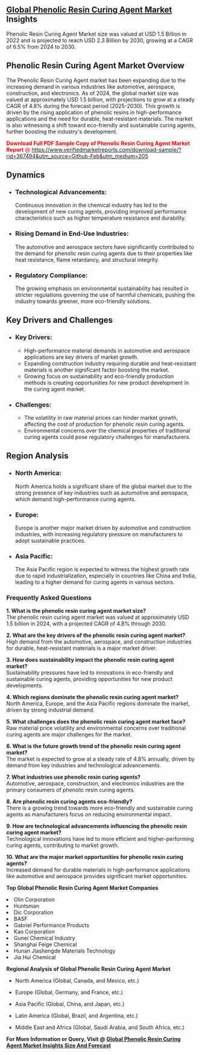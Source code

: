 <h2><a href="https://www.verifiedmarketreports.com/download-sample/?rid=367494&amp;utm_source=Github&amp;utm_medium=205" target="_blank">Global Phenolic Resin Curing Agent Market</a> Insights</h2><p>Phenolic Resin Curing Agent Market size was valued at USD 1.5 Billion in 2022 and is projected to reach USD 2.3 Billion by 2030, growing at a CAGR of 6.5% from 2024 to 2030.</p><p> <h2>Phenolic Resin Curing Agent Market Overview</h2> <p>The Phenolic Resin Curing Agent market has been expanding due to the increasing demand in various industries like automotive, aerospace, construction, and electronics. As of 2024, the global market size was valued at approximately USD 1.5 billion, with projections to grow at a steady CAGR of 4.8% during the forecast period (2025-2030). This growth is driven by the rising application of phenolic resins in high-performance applications and the need for durable, heat-resistant materials. The market is also witnessing a shift toward eco-friendly and sustainable curing agents, further boosting the industry's development.</p> <p><p><span class=""><span style="color: #ff0000;"><strong>Download Full PDF Sample Copy of Phenolic Resin Curing Agent Market Report</strong> @ </span><a href="https://www.verifiedmarketreports.com/download-sample/?rid=367494&amp;utm_source=Github-Feb&amp;utm_medium=205" target="_blank">https://www.verifiedmarketreports.com/download-sample/?rid=367494&amp;utm_source=Github-Feb&amp;utm_medium=205</a></span></p></p> <h2>Dynamics</h2> <ul> <li><h3>Technological Advancements:</h3> Continuous innovation in the chemical industry has led to the development of new curing agents, providing improved performance characteristics such as higher temperature resistance and durability.</li> <li><h3>Rising Demand in End-Use Industries:</h3> The automotive and aerospace sectors have significantly contributed to the demand for phenolic resin curing agents due to their properties like heat resistance, flame retardancy, and structural integrity.</li> <li><h3>Regulatory Compliance:</h3> The growing emphasis on environmental sustainability has resulted in stricter regulations governing the use of harmful chemicals, pushing the industry towards greener, more eco-friendly solutions.</li> </ul> <h2>Key Drivers and Challenges</h2> <ul> <li><h3>Key Drivers:</h3> <ul> <li>High-performance material demands in automotive and aerospace applications are key drivers of market growth.</li> <li>Expanding construction industry requiring durable and heat-resistant materials is another significant factor boosting the market.</li> <li>Growing focus on sustainability and eco-friendly production methods is creating opportunities for new product development in the curing agent market.</li> </ul> </li> <li><h3>Challenges:</h3> <ul> <li>The volatility in raw material prices can hinder market growth, affecting the cost of production for phenolic resin curing agents.</li> <li>Environmental concerns over the chemical properties of traditional curing agents could pose regulatory challenges for manufacturers.</li> </ul> </li> </ul> <h2>Region Analysis</h2> <ul> <li><h3>North America:</h3> North America holds a significant share of the global market due to the strong presence of key industries such as automotive and aerospace, which demand high-performance curing agents.</li> <li><h3>Europe:</h3> Europe is another major market driven by automotive and construction industries, with increasing regulatory pressure on manufacturers to adopt sustainable practices.</li> <li><h3>Asia Pacific:</h3> The Asia Pacific region is expected to witness the highest growth rate due to rapid industrialization, especially in countries like China and India, leading to a higher demand for curing agents in various sectors.</li> </ul> <h3>Frequently Asked Questions</h3> <p><strong>1. What is the phenolic resin curing agent market size?</strong><br> The phenolic resin curing agent market was valued at approximately USD 1.5 billion in 2024, with a projected CAGR of 4.8% through 2030.</p> <p><strong>2. What are the key drivers of the phenolic resin curing agent market?</strong><br> High demand from the automotive, aerospace, and construction industries for durable, heat-resistant materials is a major market driver.</p> <p><strong>3. How does sustainability impact the phenolic resin curing agent market?</strong><br> Sustainability pressures have led to innovations in eco-friendly and sustainable curing agents, providing opportunities for new product developments.</p> <p><strong>4. Which regions dominate the phenolic resin curing agent market?</strong><br> North America, Europe, and the Asia Pacific regions dominate the market, driven by strong industrial demand.</p> <p><strong>5. What challenges does the phenolic resin curing agent market face?</strong><br> Raw material price volatility and environmental concerns over traditional curing agents are major challenges for the market.</p> <p><strong>6. What is the future growth trend of the phenolic resin curing agent market?</strong><br> The market is expected to grow at a steady rate of 4.8% annually, driven by demand from key industries and technological advancements.</p> <p><strong>7. What industries use phenolic resin curing agents?</strong><br> Automotive, aerospace, construction, and electronics industries are the primary consumers of phenolic resin curing agents.</p> <p><strong>8. Are phenolic resin curing agents eco-friendly?</strong><br> There is a growing trend towards more eco-friendly and sustainable curing agents as manufacturers focus on reducing environmental impact.</p> <p><strong>9. How are technological advancements influencing the phenolic resin curing agent market?</strong><br> Technological innovations have led to more efficient and higher-performing curing agents, contributing to market growth.</p> <p><strong>10. What are the major market opportunities for phenolic resin curing agents?</strong><br> Increased demand for durable materials in high-performance applications like automotive and aerospace provides significant market opportunities.</p> </p><p><strong>Top Global Phenolic Resin Curing Agent Market Companies</strong></p><div data-test-id=""><p><li>Olin Corporation</li><li> Huntsman</li><li> Dic Corporation</li><li> BASF</li><li> Gabriel Performance Products</li><li> Kao Corporation</li><li> Gunei Chemical Industry</li><li> Shanghai Feige Chemical</li><li> Hunan Jiashengde Materials Technology</li><li> Jia Hui Chemical</li></p><div><strong>Regional Analysis of&nbsp;Global Phenolic Resin Curing Agent Market</strong></div><ul><li dir="ltr"><p dir="ltr">North America&nbsp;(Global, Canada, and Mexico, etc.)</p></li><li dir="ltr"><p dir="ltr">Europe (Global, Germany, and France, etc.)</p></li><li dir="ltr"><p dir="ltr">Asia Pacific&nbsp;(Global, China, and Japan, etc.)</p></li><li dir="ltr"><p dir="ltr">Latin America&nbsp;(Global, Brazil, and Argentina, etc.)</p></li><li dir="ltr">Middle East and Africa&nbsp;(Global, Saudi Arabia, and South Africa, etc.)</li></ul><p><strong>For More Information or Query, Visit @&nbsp;</strong><strong><a href="https://www.verifiedmarketreports.com/product/phenolic-resin-curing-agent-market/?utm_source=Github&amp;utm_medium=205" target="_blank">Global Phenolic Resin Curing Agent Market Insights Size And Forecast</a></strong></p></div>
